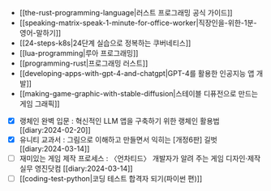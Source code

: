 - [[the-rust-programming-language|러스트 프로그래밍 공식 가이드]]
- [[speaking-matrix-speak-1-minute-for-office-worker|직장인을-위한-1분-영어-말하기]]
- [[24-steps-k8s|24단계 실습으로 정복하는 쿠버네티스]]
- [[lua-programming|루아 프로그래밍]]
- [[programming-rust|프로그래밍 러스트]]
- [[developing-apps-with-gpt-4-and-chatgpt|GPT-4를 활용한 인공지능 앱 개발]]
- [[making-game-graphic-with-stable-diffusion|스테이블 디퓨전으로 만드는 게임 그래픽]] 
- [X] 랭체인 완벽 입문 : 혁신적인 LLM 앱을 구축하기 위한 랭체인 활용법 [[diary:2024-02-20]]
- [X] 유니티 교과서 : 그림으로 이해하고 만들면서 익히는 [개정6판] 길벗 [[diary:2024-03-14]]
- [ ] 재미있는 게임 제작 프로세스 : 〈언차티드〉 개발자가 알려 주는 게임 디자인·제작 실무 영진닷컴 [[diary:2024-03-14]]
- [ ] [[coding-test-python|코딩 테스트 합격자 되기(파이썬 편)]]
